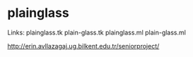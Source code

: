 # plainglass
Links:
plainglass.tk
plain-glass.tk
plainglass.ml
plain-glass.ml

http://erin.avllazagaj.ug.bilkent.edu.tr/seniorproject/
